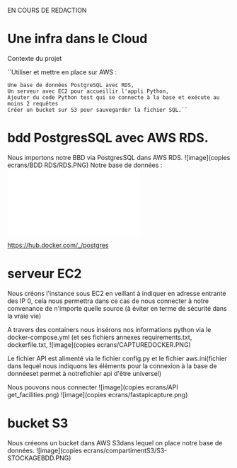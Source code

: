 EN COURS DE REDACTION

# Une infra dans le Cloud

Contexte du projet

``Utiliser et mettre en place sur AWS :

    Une base de données PostgreSQL avec RDS,
    Un serveur avec EC2 pour accueillir l'appli Python,
    Ajouter du code Python test qui se connecte à la base et exécute au moins 2 requêtes 
    Créer un bucket sur S3 pour sauvegarder la fichier SQL.``


# bdd PostgresSQL avec AWS RDS.

Nous importons notre BBD via PostgresSQL dans AWS RDS.
![image](copies ecrans/BDD RDS/RDS.PNG)
Notre base de données : ![clubdata.sql](Clubdata.sql) 

https://hub.docker.com/_/postgres


# serveur EC2
Nous créons l'instance sous EC2 en veillant à indiquer en adresse entrante des IP 0, cela nous permettra dans ce cas de nous connecter à notre convenance de n'importe quelle source (à éviter en terme de sécurité dans la vraie vie)

A travers des containers nous insérons nos informations python via le docker-compose.yml (et ses fichiers annexes requirements.txt, dockerfile.txt,
![image](copies ecrans/CAPTUREDOCKER.PNG)

Le fichier API est alimenté via le fichier config.py et le fichier aws.ini(fichier dans lequel nous indiquons les éléments pour la connexion à la base de donnéeset permet à notrefichier api d'être universel)


Nous pouvons nous connecter 
![image](copies ecrans/API get_facilities.png)
![image](copies ecrans/fastapicapture.png)



# bucket S3
Nous créeons un bucket dans AWS S3dans lequel on place notre base de données.
![image](copies ecrans/compartimentS3/S3- STOCKAGEBDD.PNG)

